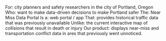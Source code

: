For: city planners and safety researchers in the city of Portland, Oregon
Who: want to make data-driven decisions to make Portland safer
The: Near Miss Data Portal
Is a: web portal / app
That: provides historical traffic data that was previously unavailable
Unlike: the current interactive map of collisions that result in death or injury
Our product: displays near-miss and transportation conflict data in ares that previously went unnoticed.
